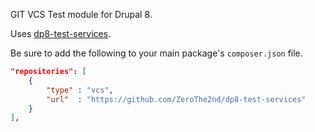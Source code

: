 GIT VCS Test module for Drupal 8.

Uses [dp8-test-services](https://github.com/zerothe2nd/dp8-test-services).

Be sure to add the following to your main package's `composer.json` file.
```json
"repositories": [
    {
        "type" : "vcs",
        "url"  : "https://github.com/ZeroThe2nd/dp8-test-services"
    }
],
```
